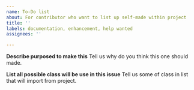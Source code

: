 ```yaml
---
name: To-Do list
about: For contributor who want to list up self-made within project
title: ''
labels: documentation, enhancement, help wanted
assignees: ''

---
```


**Describe purposed to make this**
Tell us why do you think this one should made.

**List all possible class will be use in this issue**
Tell us some of class in list that will import from project.
